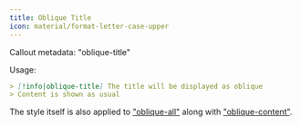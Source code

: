 ```yaml
---
title: Oblique Title
icon: material/format-letter-case-upper
---
```


Callout metadata: "oblique-title"

Usage:

```md
> [!info|oblique-title] The title will be displayed as oblique
> Content is shown as usual
```

The style itself is also applied to ["oblique-all"](../combined-styling/page-19.md)
along with ["oblique-content"](../content-styling/page-9.md).

